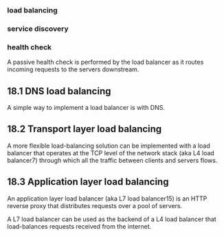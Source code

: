 ### load balancing
### service discovery
### health check
A passive health check is performed by the load balancer as it routes incoming requests to the servers downstream.

## 18.1 DNS load balancing
A simple way to implement a load balancer is with DNS. 

## 18.2 Transport layer load balancing
A more flexible load-balancing solution can be implemented with a load balancer that operates at the TCP level of the network stack (aka L4 load balancer7) through which all the traffic between clients and servers flows.

## 18.3 Application layer load balancing
An application layer load balancer (aka L7 load balancer15) is an HTTP reverse proxy that distributes requests over a pool of servers.

A L7 load balancer can be used as the backend of a L4 load balancer that load-balances requests received from the internet.
